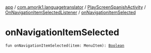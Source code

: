 [app](../../../index.md) / [com.amorjk1.languagetranslator](../../index.md) / [PlayScreenSpanishActivity](../index.md) / [OnNavigationItemSelectedListener](index.md) / [onNavigationItemSelected](./on-navigation-item-selected.md)

# onNavigationItemSelected

`fun onNavigationItemSelected(item: MenuItem): `[`Boolean`](https://kotlinlang.org/api/latest/jvm/stdlib/kotlin/-boolean/index.html)